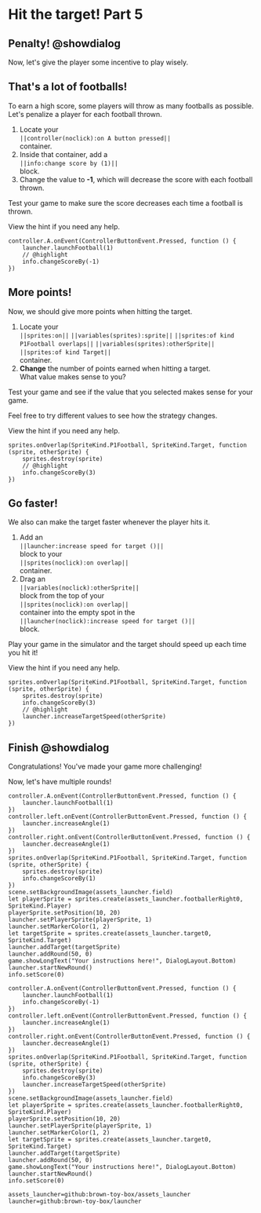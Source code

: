 # Hit the target! Part 5

## Penalty! @showdialog

Now, let's give the player some incentive to play wisely.

## That's a lot of footballs!

To earn a high score, some players will throw as many footballs
as possible. Let's penalize a player for each football thrown.

1.  Locate your   
``||controller(noclick):on A button pressed||``   
container.
1.  Inside that container, add a   
``||info:change score by (1)||``   
block.
1.  Change the value to **-1**,
which will decrease the score with each
football thrown.

Test your game to make sure the score decreases
each time a football is thrown.

View the hint if you need any help.

```block
controller.A.onEvent(ControllerButtonEvent.Pressed, function () {
    launcher.launchFootball(1)
    // @highlight
    info.changeScoreBy(-1)
})
```

## More points!

Now, we should give more points when hitting the target.

1.  Locate your   
``||sprites:on||``
``||variables(sprites):sprite||``
``||sprites:of kind P1Football overlaps||``
``||variables(sprites):otherSprite||``
``||sprites:of kind Target||``   
container.
1.  **Change** the number of points earned when hitting a target.   
What value makes sense to you?

Test your game and see if the value that you selected
makes sense for your game.

Feel free to try different values to see how the strategy changes.

View the hint if you need any help.

```blocks
sprites.onOverlap(SpriteKind.P1Football, SpriteKind.Target, function (sprite, otherSprite) {
    sprites.destroy(sprite)
    // @highlight
    info.changeScoreBy(3)
})
```

## Go faster!

We also can make the target faster whenever the player hits it.

1.  Add an   
``||launcher:increase speed for target ()||``   
block to your   
``||sprites(noclick):on overlap||``   
container.
1.  Drag an   
``||variables(noclick):otherSprite||``   
block from the top of your   
``||sprites(noclick):on overlap||``   
container into the empty spot in the   
``||launcher(noclick):increase speed for target ()||``   
block.

Play your game in the simulator and the target should speed up
each time you hit it!

View the hint if you need any help.

```blocks
sprites.onOverlap(SpriteKind.P1Football, SpriteKind.Target, function (sprite, otherSprite) {
    sprites.destroy(sprite)
    info.changeScoreBy(3)
    // @highlight
    launcher.increaseTargetSpeed(otherSprite)
})
```

## Finish @showdialog

Congratulations! You've made your game more challenging!

Now, let's have multiple rounds!

```template
controller.A.onEvent(ControllerButtonEvent.Pressed, function () {
    launcher.launchFootball(1)
})
controller.left.onEvent(ControllerButtonEvent.Pressed, function () {
    launcher.increaseAngle(1)
})
controller.right.onEvent(ControllerButtonEvent.Pressed, function () {
    launcher.decreaseAngle(1)
})
sprites.onOverlap(SpriteKind.P1Football, SpriteKind.Target, function (sprite, otherSprite) {
    sprites.destroy(sprite)
    info.changeScoreBy(1)
})
scene.setBackgroundImage(assets_launcher.field)
let playerSprite = sprites.create(assets_launcher.footballerRight0, SpriteKind.Player)
playerSprite.setPosition(10, 20)
launcher.setPlayerSprite(playerSprite, 1)
launcher.setMarkerColor(1, 2)
let targetSprite = sprites.create(assets_launcher.target0, SpriteKind.Target)
launcher.addTarget(targetSprite)
launcher.addRound(50, 0)
game.showLongText("Your instructions here!", DialogLayout.Bottom)
launcher.startNewRound()
info.setScore(0)
```

```ghost
controller.A.onEvent(ControllerButtonEvent.Pressed, function () {
    launcher.launchFootball(1)
    info.changeScoreBy(-1)
})
controller.left.onEvent(ControllerButtonEvent.Pressed, function () {
    launcher.increaseAngle(1)
})
controller.right.onEvent(ControllerButtonEvent.Pressed, function () {
    launcher.decreaseAngle(1)
})
sprites.onOverlap(SpriteKind.P1Football, SpriteKind.Target, function (sprite, otherSprite) {
    sprites.destroy(sprite)
    info.changeScoreBy(3)
    launcher.increaseTargetSpeed(otherSprite)
})
scene.setBackgroundImage(assets_launcher.field)
let playerSprite = sprites.create(assets_launcher.footballerRight0, SpriteKind.Player)
playerSprite.setPosition(10, 20)
launcher.setPlayerSprite(playerSprite, 1)
launcher.setMarkerColor(1, 2)
let targetSprite = sprites.create(assets_launcher.target0, SpriteKind.Target)
launcher.addTarget(targetSprite)
launcher.addRound(50, 0)
game.showLongText("Your instructions here!", DialogLayout.Bottom)
launcher.startNewRound()
info.setScore(0)
```

```package
assets_launcher=github:brown-toy-box/assets_launcher
launcher=github:brown-toy-box/launcher
```